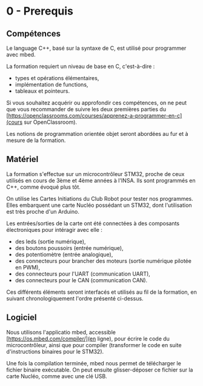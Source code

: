 # 0 - Prerequis

## Compétences 

Le language C++, basé sur la syntaxe de C, est utilisé pour 
programmer avec mbed. 

La formation requiert un niveau de base en C, c'est-à-dire :
   * types et opérations élémentaires, 
   * implémentation de functions, 
   * tableaux et pointeurs. 

Si vous souhaitez acquérir ou approfondir ces compétences, on 
ne peut que vous recommander de suivre les deux premières parties
du [https://openclassrooms.com/courses/apprenez-a-programmer-en-c](cours sur OpenClassroom). 

Les notions de programmation orientée objet seront abordées au fur et à mesure 
de la formation.

## Matériel 

La formation s'effectue sur un microcontrôleur STM32, proche de 
ceux utilisés en cours de 3ème et 4ème années à l'INSA. 
Ils sont programmés en C++, comme évoqué plus tôt. 

On utilise les Cartes Initiations du Club Robot pour tester nos 
programmes. Elles embarquent une carte Nucléo possédant un STM32, 
dont l'utilisation est très proche d'un Arduino. 

Les entrées/sorties de la carte ont été connectées à des composants 
électroniques pour intéragir avec elle : 
   * des leds (sortie numérique), 
   * des boutons poussoirs (entrée numérique), 
   * des potentiomètre (entrée analogique), 
   * des connecteurs pour brancher des moteurs (sortie numérique pilotée en PWM), 
   * des connecteurs pour l'UART (communication UART), 
   * des connecteurs pour le CAN (communication CAN). 

Ces différents éléments seront interfacés et utilisés au fil de la formation, en suivant
chronologiquement l'ordre présenté ci-dessus. 

## Logiciel

Nous utilisons l'applicatio mbed, accessible [https://os.mbed.com/compiler/](en ligne), pour 
écrire le code du microcontrôleur, ainsi que pour compiler (transformer le code en suite 
d'instructions binaires pour le STM32). 

Une fois la compilation terminée, mbed nous permet de télécharger le fichier binaire exécutable. 
On peut ensuite glisser-déposer ce fichier sur la carte Nucléo, comme avec une clé USB.


  
